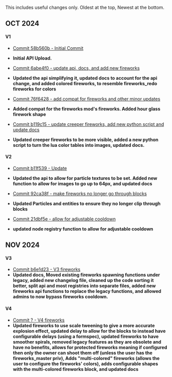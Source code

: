 This includes useful changes only. Oldest at the top, Newest at the bottom.

## OCT 2024
#### V1
* [Commit 58b560b - Initial Commit](https://github.com/DragonWrangler1/fireworks_reimagined/commit/58b560bef3d0b60589850109c388a23145ce6345)
* **Initial API Upload.**

* [Commit 6abe4f0 - update api, docs, and add new fireworks](https://github.com/DragonWrangler1/fireworks_reimagined/commit/6abe4f06f532108fe9a762db66d21d22c940d800)
* **Updated the api simplifying it, updated docs to account for the api change, and added colored fireworks, to resemble fireworks_redo fireworks for colors**

* [Commit 76f6428 - add compat for fireworks and other minor updates](https://github.com/DragonWrangler1/fireworks_reimagined/commit/76f6428464ac341ce46429efb0b3af4896763aa6)
* **Added compat for the fireworks mod's fireworks. Added hour glass firework shape**

* [Commit b119c15 - update creeper fireworks, add new python script and update docs](https://github.com/DragonWrangler1/fireworks_reimagined/commit/b119c15b304b23e57250b8260633597902987ba0)
* **Updated creeper fireworks to be more visible, added a new python script to turn the lua color tables into images, updated docs.**

#### V2
* [Commit b11f539 - Update](https://github.com/DragonWrangler1/fireworks_reimagined/commit/b11f5399b7d4f126bd908c35135ad895f478499b)
* **Updated the api to allow for particle textures to be set. Added new function to allow for images to go up to 64px, and updated docs**

* [Commit 92ca38f - make fireworks no longer go through blocks](https://github.com/DragonWrangler1/fireworks_reimagined/commit/92ca38f061874e620038e5e4555457977a16e692)
* **Updated Particles and entities to ensure they no longer clip through blocks**

* [Commit 21dbf5e - allow for adjustable cooldown](https://github.com/DragonWrangler1/fireworks_reimagined/commit/21dbf5e87bca7bc0a2bbe96a900766a8524956cb)
* **updated node registry function to allow for adjustable cooldown**

## NOV 2024
#### V3

* [Commit b6e1d23 - V3 fireworks](https://github.com/DragonWrangler1/fireworks_reimagined/commit/b6e1d231e67415788bd5fbfff6ff37f69f9f558f)
* **Updated docs, Moved existing fireworks spawning functions under legacy, added new changelog file, cleaned up the code sorting it better, split api and most registries into separate files, added new fireworks api functions to replace the legacy functions, and allowed admins to now bypass fireworks cooldown.**

#### V4

* [Commit ? - V4 fireworks](https://github.com/DragonWrangler1/fireworks_reimagined/commit/????)
* **Updated fireworks to use scale tweening to give a more accurate explosion effect, updated delay to allow for the blocks to instead have configurable delays (using a formspec), updated fireworks to have smoother spirals, removed legacy features as they are obsolete and have no benefits, allows for protected fireworks meaning if configured then only the owner can shoot them off (unless the user has the fireworks_master priv), Adds "multi-colored" fireworks (allows the user to configure the fireworks' colors), adds configurable shapes with the multi-colored fireworks block, and updated docs**
